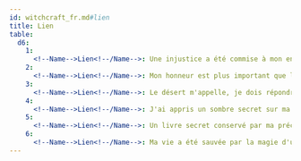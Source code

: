 ```yaml
---
id: witchcraft_fr.md#lien
title: Lien
table:
  d6:
    1:
      <!--Name-->Lien<!--/Name-->: Une injustice a été commise à mon encontre, maintenant je dois la réparer et laver mon nom.
    2:
      <!--Name-->Lien<!--/Name-->: Mon honneur est plus important que les ordres de mes supérieurs.
    3:
      <!--Name-->Lien<!--/Name-->: Le désert m'appelle, je dois répondre.
    4:
      <!--Name-->Lien<!--/Name-->: J'ai appris un sombre secret sur ma précédente maison de sorcellerie, je dois enquêter sur ce qui est réellement arrivé.
    5:
      <!--Name-->Lien<!--/Name-->: Un livre secret conservé par ma précédente maison me parlait avec des promesses de pouvoir, alors je l'ai volé.
    6:
      <!--Name-->Lien<!--/Name-->: Ma vie a été sauvée par la magie d'une créature mystique et je dépends de sa vie qui est maintenant en danger.
---
```


